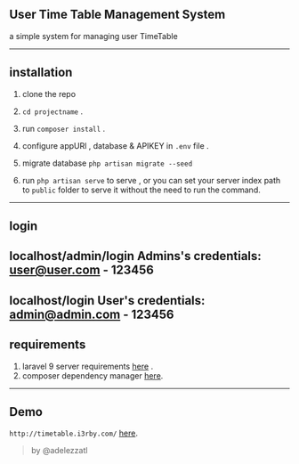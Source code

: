 ##  User Time Table Management System
a simple system for managing user TimeTable 

--------------------------------------------------

## installation

1. clone the repo

2. `cd projectname` .

3. run `composer install` .

4. configure appURl , database & APIKEY in `.env` file .

5. migrate database  `php artisan migrate --seed`

6. run `php artisan serve` to serve ,
   or you can set your server index path to `public` folder to serve it without the need to run the command.
--------------------------------------------------

## login 
localhost/admin/login
Admins's credentials: user@user.com - 123456
--------------------------------------------------
localhost/login
User's credentials: admin@admin.com - 123456
--------------------------------------------------
## requirements

1. laravel 9 server requirements [here](https://laravel.com/docs/9.x#server-requirements) .
2. composer dependency manager [here](https://getcomposer.org/).
--------------------------------------------------

## Demo

`http://timetable.i3rby.com/` [here](http://timetable.i3rby.com/).

> by @adelezzatl